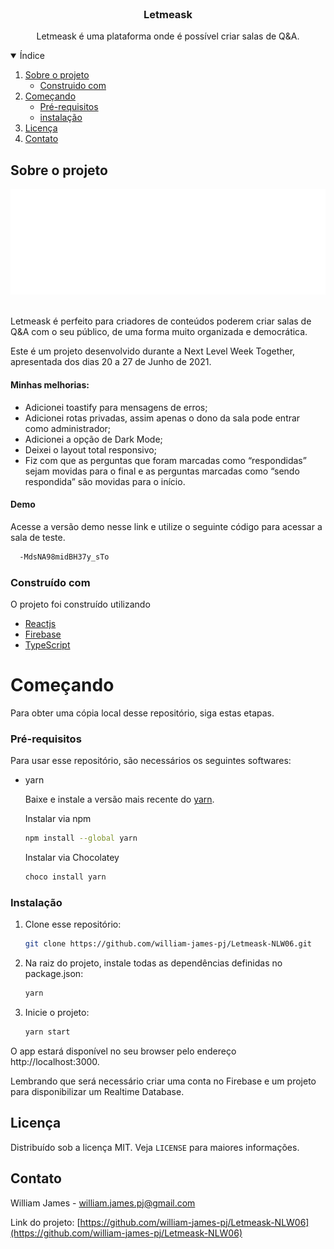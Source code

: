 <br />
<p align="center">

  <h3 align="center">Letmeask</h3>

  <p align="center">
   Letmeask é uma plataforma onde é possível criar salas de Q&A.
  </p>
</p>

<details open="open">
  <summary>Índice</summary>
  <ol>
    <li>
      <a href="#sobre-o-projeto">Sobre o projeto</a>
      <ul>
        <li><a href="#construido-com">Construido com</a></li>
      </ul>
    </li>
    <li>
      <a href="#começando">Começando</a>
      <ul>
        <li><a href="#pre-requisitos">Pré-requisitos</a></li>
        <li><a href="#instalação">instalação</a></li>
      </ul>
    </li>
    <li><a href="#licença">Licença</a></li>
    <li><a href="#contato">Contato</a></li>
  </ol>
</details>

## Sobre o projeto

![Letmeask-screenshot](.github/cover.svg)

<br />
Letmeask é perfeito para criadores de conteúdos poderem criar salas de Q&A com o seu público, de uma forma muito organizada e democrática.

Este é um projeto desenvolvido durante a Next Level Week Together, apresentada dos dias 20 a 27 de Junho de 2021.

#### Minhas melhorias:

- Adicionei toastify para mensagens de erros;
- Adicionei rotas privadas, assim apenas o dono da sala pode entrar como administrador;
- Adicionei a opção de Dark Mode;
- Deixei o layout total responsivo;
- Fiz com que as perguntas que foram marcadas como “respondidas” sejam movidas para o final e as perguntas marcadas como “sendo respondida” são movidas para o início.

#### Demo

Acesse a versão demo nesse link e utilize o seguinte código para acessar a sala de teste.

```sh
  -MdsNA98midBH37y_sTo
```

### Construído com

O projeto foi construído utilizando

- [Reactjs](https://reactjs.org)
- [Firebase](https://firebase.google.com)
- [TypeScript](https://www.typescriptlang.org)

# Começando

Para obter uma cópia local desse repositório, siga estas etapas.

### Pré-requisitos

Para usar esse repositório, são necessários os seguintes softwares:

- yarn

  Baixe e instale a versão mais recente do [yarn](https://classic.yarnpkg.com/en/docs/install/).

  Instalar via npm

  ```sh
  npm install --global yarn
  ```

  Instalar via Chocolatey

  ```sh
  choco install yarn
  ```

### Instalação

1. Clone esse repositório:
   ```sh
   git clone https://github.com/william-james-pj/Letmeask-NLW06.git
   ```
2. Na raiz do projeto, instale todas as dependências definidas no package.json:
   ```sh
   yarn
   ```
3. Inicie o projeto:
   ```sh
   yarn start
   ```

O app estará disponível no seu browser pelo endereço http://localhost:3000.

Lembrando que será necessário criar uma conta no Firebase e um projeto para disponibilizar um Realtime Database.

## Licença

Distribuído sob a licença MIT. Veja `LICENSE` para maiores informações.

## Contato

William James - william.james.pj@gmail.com

Link do projeto: [https://github.com/william-james-pj/Letmeask-NLW06](https://github.com/william-james-pj/Letmeask-NLW06)

